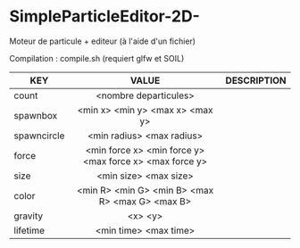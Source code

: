 # SimpleParticleEditor-2D-
Moteur de particule + editeur (à l'aide d'un fichier)

Compilation : compile.sh (requiert glfw et SOIL)


| KEY        | VALUE           | DESCRIPTION  |
| ------------- |:-------------:| -----:|
| count         | \<nombre departicules\> |  |
| spawnbox      | \<min x\> \<min y\> \<max x\> \<max y\>    |   |
| spawncircle   | \<min radius\> \<max radius\>       |     |
| force         | \<min force x\> \<min force y\> \<max force x\> \<max force y\> | |
| size          | \<min size\> \<max size\> | |
| color         | \<min R\> \<min G\> \<min B\> \<max R\> \<max G\> \<max B\> | |
| gravity       | \<x\> \<y\> | | 
| lifetime      | \<min time\> \<max time\> | |
 
 
 

